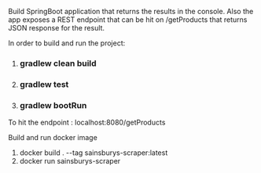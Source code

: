 Build SpringBoot application that returns the results in the console. 
Also the app exposes a REST endpoint that can be hit on /getProducts that
returns JSON response for the result. 



In order to build and run the project:
 
 1) ###  gradlew clean build
 
 2) ###  gradlew test
 
 3) ###  gradlew bootRun


To hit the endpoint : localhost:8080/getProducts


Build and run docker image

1) docker build . --tag sainsburys-scraper:latest
2) docker run sainsburys-scraper
